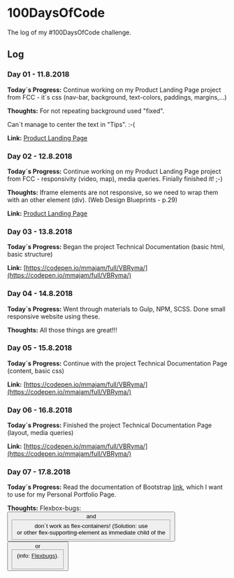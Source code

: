 # 100DaysOfCode

The log of my #100DaysOfCode challenge.

## Log

### Day 01 - 11.8.2018
**Today´s Progress:** Continue working on my Product Landing Page project from FCC - it´s css (nav-bar, background, text-colors, paddings, margins,...)

**Thoughts:** For not repeating background used "fixed". 

Can´t manage to center the text in "Tips". :-(

**Link:** [Product Landing Page](https://codepen.io/mmajam/pen/PBBoeg?editors=1100)

### Day 02 - 12.8.2018
**Today´s Progress:** Continue working on my Product Landing Page project from FCC - responsivity (video, map), media queries. Finially finished it! ;-) 

**Thoughts:** Iframe elements are not responsive, so we need to wrap them with an other element (div). (Web Design Blueprints - p.29)

**Link:** [Product Landing Page](https://codepen.io/mmajam/pen/PBBoeg?editors=1100)

### Day 03 - 13.8.2018
**Today´s Progress:** Began the project Technical Documentation (basic html, basic structure)

**Link:** [https://codepen.io/mmajam/full/VBRyma/](https://codepen.io/mmajam/full/VBRyma/)

### Day 04 - 14.8.2018
**Today´s Progress:** Went through materials to Gulp, NPM, SCSS. Done small responsive website using these. 

**Thoughts:** All those things are great!!!

### Day 05 - 15.8.2018

**Today´s Progress:** Continue with the project Technical Documentation Page (content, basic css)

**Link:** [https://codepen.io/mmajam/full/VBRyma/](https://codepen.io/mmajam/full/VBRyma/)

### Day 06 - 16.8.2018 

**Today´s Progress:** Finished the project Technical Documentation Page (layout, media queries)

**Link:** [https://codepen.io/mmajam/full/VBRyma/](https://codepen.io/mmajam/full/VBRyma/)

### Day 07 - 17.8.2018

**Today´s Progress:** Read the documentation of Bootstrap [link](https://getbootstrap.com/docs/4.1/getting-started/introduction/), which I want to use for my Personal Portfolio Page.

**Thoughts:** Flexbox-bugs: <button> and <fieldset> don´t work as flex-containers! (Solution: use <div> or other flex-supporting-element as immediate child of the <button> or <fieldset> (info: [Flexbugs](https://github.com/philipwalton/flexbugs#flexbug-9)).

